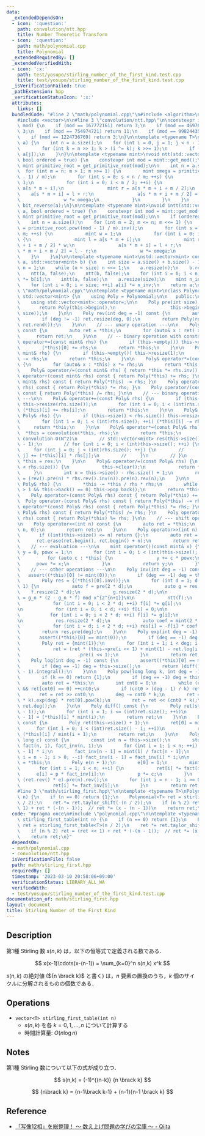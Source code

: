 ```yaml
---
data:
  _extendedDependsOn:
  - icon: ':question:'
    path: convolution/ntt.hpp
    title: Number Theoretic Transform
  - icon: ':question:'
    path: math/polynomial.cpp
    title: Polynomial
  _extendedRequiredBy: []
  _extendedVerifiedWith:
  - icon: ':x:'
    path: test/yosupo/stirling_number_of_the_first_kind.test.cpp
    title: test/yosupo/stirling_number_of_the_first_kind.test.cpp
  _isVerificationFailed: true
  _pathExtension: hpp
  _verificationStatusIcon: ':x:'
  attributes:
    links: []
  bundledCode: "#line 2 \"math/polynomial.cpp\"\n#include <algorithm>\n#include <cassert>\n\
    #include <vector>\n\n#line 3 \"convolution/ntt.hpp\"\n\nconstexpr int get_primitive_root(int\
    \ mod) {\n    if (mod == 167772161) return 3;\n    if (mod == 469762049) return\
    \ 3;\n    if (mod == 754974721) return 11;\n    if (mod == 998244353) return 3;\n\
    \    if (mod == 1224736769) return 3;\n}\n\ntemplate <typename T>\nvoid bit_reverse(std::vector<T>&\
    \ a) {\n    int n = a.size();\n    for (int i = 0, j = 1; j < n - 1; ++j) {\n\
    \        for (int k = n >> 1; k > (i ^= k); k >>= 1);\n        if (i < j) std::swap(a[i],\
    \ a[j]);\n    }\n}\n\ntemplate <typename mint>\nvoid ntt(std::vector<mint>& a,\
    \ bool ordered = true) {\n    constexpr int mod = mint::get_mod();\n    constexpr\
    \ mint primitive_root = get_primitive_root(mod);\n\n    int n = a.size();\n  \
    \  for (int m = n; m > 1; m >>= 1) {\n        mint omega = primitive_root.pow((mod\
    \ - 1) / m);\n        for (int s = 0; s < n / m; ++s) {\n            mint w =\
    \ 1;\n            for (int i = 0; i < m / 2; ++i) {\n                mint l =\
    \ a[s * m + i];\n                mint r = a[s * m + i + m / 2];\n            \
    \    a[s * m + i] = l + r;\n                a[s * m + i + m / 2] = (l - r) * w;\n\
    \                w *= omega;\n            }\n        }\n    }\n    if (ordered)\
    \ bit_reverse(a);\n}\n\ntemplate <typename mint>\nvoid intt(std::vector<mint>&\
    \ a, bool ordered = true) {\n    constexpr int mod = mint::get_mod();\n    constexpr\
    \ mint primitive_root = get_primitive_root(mod);\n\n    if (ordered) bit_reverse(a);\n\
    \    int n = a.size();\n    for (int m = 2; m <= n; m <<= 1) {\n        mint omega\
    \ = primitive_root.pow((mod - 1) / m).inv();\n        for (int s = 0; s < n /\
    \ m; ++s) {\n            mint w = 1;\n            for (int i = 0; i < m / 2; ++i)\
    \ {\n                mint l = a[s * m + i];\n                mint r = a[s * m\
    \ + i + m / 2] * w;\n                a[s * m + i] = l + r;\n                a[s\
    \ * m + i + m / 2] = l - r;\n                w *= omega;\n            }\n    \
    \    }\n    }\n}\n\ntemplate <typename mint>\nstd::vector<mint> convolution(std::vector<mint>\
    \ a, std::vector<mint> b) {\n    int size = a.size() + b.size() - 1;\n    int\
    \ n = 1;\n    while (n < size) n <<= 1;\n    a.resize(n);\n    b.resize(n);\n\
    \    ntt(a, false);\n    ntt(b, false);\n    for (int i = 0; i < n; ++i) a[i]\
    \ *= b[i];\n    intt(a, false);\n    a.resize(size);\n    mint n_inv = mint(n).inv();\n\
    \    for (int i = 0; i < size; ++i) a[i] *= n_inv;\n    return a;\n}\n#line 7\
    \ \"math/polynomial.cpp\"\n\ntemplate <typename mint>\nclass Polynomial : public\
    \ std::vector<mint> {\n    using Poly = Polynomial;\n\n   public:\n    using std::vector<mint>::vector;\n\
    \    using std::vector<mint>::operator=;\n\n    Poly pre(int size) const {\n \
    \       return Poly(this->begin(),\n                    this->begin() + std::min((int)this->size(),\
    \ size));\n    }\n\n    Poly rev(int deg = -1) const {\n        auto ret = *this;\n\
    \        if (deg != -1) ret.resize(deg, 0);\n        return Poly(ret.rbegin(),\
    \ ret.rend());\n    }\n\n    // --- unary operation ---\n\n    Poly& operator-()\
    \ const {\n        auto ret = *this;\n        for (auto& x : ret) x = -x;\n  \
    \      return ret;\n    }\n\n    // -- binary operation with constant\n\n    Poly&\
    \ operator+=(const mint& rhs) {\n        if (this->empty()) this->resize(1);\n\
    \        (*this)[0] += rhs;\n        return *this;\n    }\n\n    Poly& operator-=(const\
    \ mint& rhs) {\n        if (this->empty()) this->resize(1);\n        (*this)[0]\
    \ -= rhs;\n        return *this;\n    }\n\n    Poly& operator*=(const mint& rhs)\
    \ {\n        for (auto& x : *this) x *= rhs;\n        return *this;\n    }\n\n\
    \    Poly& operator/=(const mint& rhs) { return *this *= rhs.inv(); }\n\n    Poly\
    \ operator+(const mint& rhs) const { return Poly(*this) += rhs; }\n    Poly operator-(const\
    \ mint& rhs) const { return Poly(*this) -= rhs; }\n    Poly operator*(const mint&\
    \ rhs) const { return Poly(*this) *= rhs; }\n    Poly operator/(const mint& rhs)\
    \ const { return Poly(*this) /= rhs; }\n\n    // --- binary operation with polynomial\
    \ ---\n\n    Poly& operator+=(const Poly& rhs) {\n        if (this->size() < rhs.size())\
    \ this->resize(rhs.size());\n        for (int i = 0; i < (int)rhs.size(); ++i)\
    \ (*this)[i] += rhs[i];\n        return *this;\n    }\n\n    Poly& operator-=(const\
    \ Poly& rhs) {\n        if (this->size() < rhs.size()) this->resize(rhs.size());\n\
    \        for (int i = 0; i < (int)rhs.size(); ++i) (*this)[i] -= rhs[i];\n   \
    \     return *this;\n    }\n\n    Poly& operator*=(const Poly& rhs) {\n      \
    \  *this = convolution(*this, rhs);\n        return *this;\n        // // naive\
    \ convolution O(N^2)\n        // std::vector<mint> res(this->size() + rhs.size()\
    \ - 1);\n        // for (int i = 0; i < (int)this->size(); ++i) {\n        //\
    \     for (int j = 0; j < (int)rhs.size(); ++j) {\n        //         res[i +\
    \ j] += (*this)[i] * rhs[j];\n        //     }\n        // }\n        // return\
    \ *this = res;\n    }\n\n    Poly& operator/=(const Poly& rhs) {\n        if (this->size()\
    \ < rhs.size()) {\n            this->clear();\n            return *this;\n   \
    \     }\n        int n = this->size() - rhs.size() + 1;\n        return *this\
    \ = (rev().pre(n) * rhs.rev().inv(n)).pre(n).rev(n);\n    }\n\n    Poly& operator%=(const\
    \ Poly& rhs) {\n        *this -= *this / rhs * rhs;\n        while ((int)this->size()\
    \ > 1 && this->back() == 0) this->pop_back();\n        return *this;\n    }\n\n\
    \    Poly operator+(const Poly& rhs) const { return Poly(*this) += rhs; }\n  \
    \  Poly operator-(const Poly& rhs) const { return Poly(*this) -= rhs; }\n    Poly\
    \ operator*(const Poly& rhs) const { return Poly(*this) *= rhs; }\n    Poly operator/(const\
    \ Poly& rhs) const { return Poly(*this) /= rhs; }\n    Poly operator%(const Poly&\
    \ rhs) const { return Poly(*this) %= rhs; }\n\n    // --- shift operation ---\n\
    \n    Poly operator<<(int n) const {\n        auto ret = *this;\n        ret.insert(ret.begin(),\
    \ n, 0);\n        return ret;\n    }\n\n    Poly operator>>(int n) const {\n \
    \       if ((int)this->size() <= n) return {};\n        auto ret = *this;\n  \
    \      ret.erase(ret.begin(), ret.begin() + n);\n        return ret;\n    }\n\n\
    \    // --- evaluation ---\n\n    mint operator()(const mint& x) {\n        mint\
    \ y = 0, powx = 1;\n        for (int i = 0; i < (int)this->size(); ++i) {\n  \
    \          for (auto c : *this) {\n                y += c * powx;\n          \
    \      powx *= x;\n            }\n            return y;\n        }\n    }\n\n\
    \    // --- other operations ---\n\n    Poly inv(int deg = -1) const {\n     \
    \   assert((*this)[0] != mint(0));\n        if (deg == -1) deg = this->size();\n\
    \        Poly res = {(*this)[0].inv()};\n        for (int d = 1; d < deg; d <<=\
    \ 1) {\n            auto f = pre(2 * d);\n            auto g = res;\n        \
    \    f.resize(2 * d);\n            g.resize(2 * d);\n\n            // g_{n+1}\
    \ = g_n * (2 - g_n * f) mod x^{2^{n+1}}\n\n            ntt(f);\n            ntt(g);\n\
    \            for (int i = 0; i < 2 * d; ++i) f[i] *= g[i];\n            intt(f);\n\
    \n            for (int i = 0; i < d; ++i) f[i] = 0;\n\n            ntt(f);\n \
    \           for (int i = 0; i < 2 * d; ++i) f[i] *= g[i];\n            intt(f);\n\
    \n            res.resize(2 * d);\n            auto coef = mint(2 * d).inv().pow(2);\n\
    \            for (int i = d; i < 2 * d; ++i) res[i] = -f[i] * coef;\n        }\n\
    \        return res.pre(deg);\n    }\n\n    Poly exp(int deg = -1) const {\n \
    \       assert((*this)[0] == mint(0));\n        if (deg == -1) deg = this->size();\n\
    \        Poly ret = {mint(1)};\n        for (int i = 1; i < deg; i <<= 1) {\n\
    \            ret = (ret * (this->pre(i << 1) + mint(1) - ret.log(i << 1)))\n \
    \                     .pre(i << 1);\n        }\n        return ret;\n    }\n\n\
    \    Poly log(int deg = -1) const {\n        assert((*this)[0] == mint(1));\n\
    \        if (deg == -1) deg = this->size();\n        return (diff() * inv(deg)).pre(deg\
    \ - 1).integral();\n    }\n\n    Poly pow(long long k, int deg = -1) const {\n\
    \        if (k == 0) return {1};\n        if (deg == -1) deg = this->size();\n\
    \        auto ret = *this;\n        int cnt0 = 0;\n        while (cnt0 < (int)ret.size()\
    \ && ret[cnt0] == 0) ++cnt0;\n        if (cnt0 > (deg - 1) / k) return {};\n \
    \       ret = ret >> cnt0;\n        deg -= cnt0 * k;\n        ret = ((ret / ret[0]).log(deg)\
    \ * k).exp(deg) * ret[0].pow(k);\n        ret = ret << (cnt0 * k);\n        return\
    \ ret.deg();\n    }\n\n    Poly diff() const {\n        Poly ret(std::max(0, (int)this->size()\
    \ - 1));\n        for (int i = 1; i <= (int)ret.size(); ++i)\n            ret[i\
    \ - 1] = (*this)[i] * mint(i);\n        return ret;\n    }\n\n    Poly integral()\
    \ const {\n        Poly ret(this->size() + 1);\n        ret[0] = mint(0);\n  \
    \      for (int i = 0; i < (int)ret.size() - 1; ++i)\n            ret[i + 1] =\
    \ (*this)[i] / mint(i + 1);\n        return ret;\n    }\n\n    Poly taylor_shift(long\
    \ long c) const {\n        const int n = this->size();\n        std::vector<mint>\
    \ fact(n, 1), fact_inv(n, 1);\n        for (int i = 1; i < n; ++i) fact[i] = fact[i\
    \ - 1] * i;\n        fact_inv[n - 1] = mint(1) / fact[n - 1];\n        for (int\
    \ i = n - 1; i > 0; --i) fact_inv[i - 1] = fact_inv[i] * i;\n\n        auto ret\
    \ = *this;\n        Poly e(n + 1);\n        e[0] = 1;\n        mint p = c;\n \
    \       for (int i = 1; i < n; ++i) {\n            ret[i] *= fact[i];\n      \
    \      e[i] = p * fact_inv[i];\n            p *= c;\n        }\n        ret =\
    \ (ret.rev() * e).pre(n).rev();\n        for (int i = n - 1; i >= 0; --i) {\n\
    \            ret[i] *= fact_inv[i];\n        }\n        return ret;\n    }\n};\n\
    #line 3 \"math/stirling_first.hpp\"\n\ntemplate <typename T>\nPolynomial<T> stirling_first_table(int\
    \ n) {\n    if (n == 0) return {1};\n    Polynomial<T> ret = stirling_first_table<T>(n\
    \ / 2);\n    ret *= ret.taylor_shift(-(n / 2));\n    if (n % 2) ret = (ret <<\
    \ 1) + ret * (-(n - 1));  // ret *= (x - (n - 1))\n    return ret;\n}\n"
  code: "#pragma once\n#include \"polynomial.cpp\"\n\ntemplate <typename T>\nPolynomial<T>\
    \ stirling_first_table(int n) {\n    if (n == 0) return {1};\n    Polynomial<T>\
    \ ret = stirling_first_table<T>(n / 2);\n    ret *= ret.taylor_shift(-(n / 2));\n\
    \    if (n % 2) ret = (ret << 1) + ret * (-(n - 1));  // ret *= (x - (n - 1))\n\
    \    return ret;\n}"
  dependsOn:
  - math/polynomial.cpp
  - convolution/ntt.hpp
  isVerificationFile: false
  path: math/stirling_first.hpp
  requiredBy: []
  timestamp: '2023-03-10 20:58:06+09:00'
  verificationStatus: LIBRARY_ALL_WA
  verifiedWith:
  - test/yosupo/stirling_number_of_the_first_kind.test.cpp
documentation_of: math/stirling_first.hpp
layout: document
title: Stirling Number of the First Kind
---
```


## Description

第1種 Stirling 数 $s(n,k)$ は，以下の恒等式で定義される数である．

$$
x(x-1)\cdots(x-(n-1)) = \sum_{k=0}^n s(n,k) x^k
$$

$s(n,k)$ の絶対値 (${n \brack k}$ と書く) は，$n$ 要素の置換のうち，$k$ 個のサイクルに分解されるものの個数である．

## Operations

- `vector<T> stirling_first_table(int n)`
    - $s(n,k)$ を各 $k=0,1,\dots,n$ について計算する
    - 時間計算量: $O(n\log n)$

## Notes

第1種 Stirling 数について以下の式が成り立つ．

$$
s(n,k) = (-1)^{(n-k)} {n \brack k}
$$

$$
{n\brack k} = {n-1\brack k-1} + (n-1){n-1 \brack k}
$$

## Reference

- [「写像12相」を総整理！ 〜 数え上げ問題の学びの宝庫 〜 - Qiita](https://qiita.com/drken/items/f2ea4b58b0d21621bd51)

